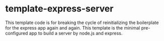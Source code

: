 # template-express-server
This template code is for breaking the cycle of reinitializing the boilerplate for the express app again and again. This template is the minimal pre-configured app to build a server by node.js and express.
